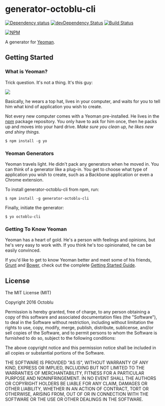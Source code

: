 # generator-octoblu-cli

[![Dependency status](http://img.shields.io/david/octoblu/generator-octoblu-cli.svg?style=flat)](https://david-dm.org/octoblu/generator-octoblu-cli)
[![devDependency Status](http://img.shields.io/david/dev/octoblu/generator-octoblu-cli.svg?style=flat)](https://david-dm.org/octoblu/generator-octoblu-cli#info=devDependencies)
[![Build Status](http://img.shields.io/travis/octoblu/generator-octoblu-cli.svg?style=flat&branch=master)](https://travis-ci.org/octoblu/generator-octoblu-cli)

[![NPM](https://nodei.co/npm/generator-octoblu-cli.svg?style=flat)](https://npmjs.org/package/generator-octoblu-cli)

A generator for [Yeoman](http://yeoman.io).

## Getting Started

### What is Yeoman?

Trick question. It's not a thing. It's this guy:

![](http://i.imgur.com/JHaAlBJ.png)

Basically, he wears a top hat, lives in your computer, and waits for you to tell him what kind of application you wish to create.

Not every new computer comes with a Yeoman pre-installed. He lives in the [npm](https://npmjs.org) package repository. You only have to ask for him once, then he packs up and moves into your hard drive. *Make sure you clean up, he likes new and shiny things.*

```
$ npm install -g yo
```

### Yeoman Generators

Yeoman travels light. He didn't pack any generators when he moved in. You can think of a generator like a plug-in. You get to choose what type of application you wish to create, such as a Backbone application or even a Chrome extension.

To install generator-octoblu-cli from npm, run:

```
$ npm install -g generator-octoblu-cli
```

Finally, initiate the generator:

```
$ yo octoblu-cli
```

### Getting To Know Yeoman

Yeoman has a heart of gold. He's a person with feelings and opinions, but he's very easy to work with. If you think he's too opinionated, he can be easily convinced.

If you'd like to get to know Yeoman better and meet some of his friends, [Grunt](http://gruntjs.com) and [Bower](http://bower.io), check out the complete [Getting Started Guide](https://github.com/yeoman/yeoman/wiki/Getting-Started).


## License

The MIT License (MIT)

Copyright 2016 Octoblu

Permission is hereby granted, free of charge, to any person obtaining a copy
of this software and associated documentation files (the "Software"), to deal
in the Software without restriction, including without limitation the rights
to use, copy, modify, merge, publish, distribute, sublicense, and/or sell
copies of the Software, and to permit persons to whom the Software is
furnished to do so, subject to the following conditions:

The above copyright notice and this permission notice shall be included in all
copies or substantial portions of the Software.

THE SOFTWARE IS PROVIDED "AS IS", WITHOUT WARRANTY OF ANY KIND, EXPRESS OR
IMPLIED, INCLUDING BUT NOT LIMITED TO THE WARRANTIES OF MERCHANTABILITY,
FITNESS FOR A PARTICULAR PURPOSE AND NONINFRINGEMENT. IN NO EVENT SHALL THE
AUTHORS OR COPYRIGHT HOLDERS BE LIABLE FOR ANY CLAIM, DAMAGES OR OTHER
LIABILITY, WHETHER IN AN ACTION OF CONTRACT, TORT OR OTHERWISE, ARISING FROM,
OUT OF OR IN CONNECTION WITH THE SOFTWARE OR THE USE OR OTHER DEALINGS IN THE
SOFTWARE.
